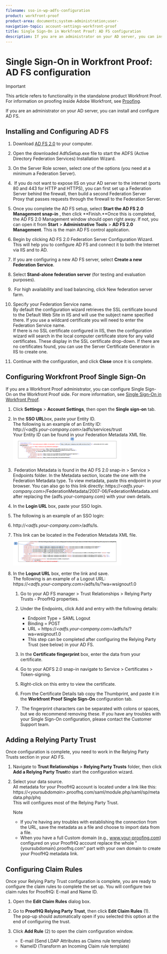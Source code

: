 ```yaml
---
filename: sso-in-wp-adfs-configuration
product: workfront-proof
product-area: documents;system-administration;user-
navigation-topic: account-settings-workfront-proof
title: Single Sign-On in Workfront Proof: AD FS configuration
description: If you are an administrator on your AD server, you can install and configure AD FS.
---
```


# Single Sign-On in Workfront Proof: AD FS configuration

>[!IMPORTANT]
>
>This article refers to functionality in the standalone product Workfront Proof. For information on proofing inside Adobe Workfront, see [Proofing](../../../review-and-approve-work/proofing/proofing.md).

If you are an administrator on your AD server, you can install and configure AD FS.

## Installing and Configuring AD FS

1. Download [AD FS 2.0](http://www.microsoft.com/en-us/download/details.aspx?id=10909)&nbsp;to your computer.&nbsp;
1. Open&nbsp;the downloaded AdfsSetup.exe file to start the ADFS (Active Directory Federation Services) Installation Wizard.
1. On the Server Role screen, select one of the options&nbsp;(you need at a minimum a Federation Server).  
1. &nbsp;If you do not want&nbsp;to expose IIS on your AD server to the internet (ports 80 and 443 for HTTP and HTTPS), you can first set up a Federation Server behind the firewall, then build a second Federation Server Proxy&nbsp;that passes requests through the firewall to the Federation Server.
1. Once you complete the&nbsp;AD FS setup, select **Start the AD FS 2.0 Management snap-in**&nbsp;, then click **Finish.**Once this is completed, the AD FS 2.0 Management window should open right away. If not, you can open it from&nbsp;**Start** > **Administrative Tools** > **AD FS 2.0 Management**. This is&nbsp;the main AD FS control application.

1. Begin by clicking AD FS 2.0 Federation Server Configuration Wizard.  
   This will help you to configure&nbsp;AD FS and connect it&nbsp;to both the Internet via IIS and to AD.
1. If you are configuring a new AD FS server, select **Create a new Federation Service**.
1. Select **Stand-alone federation server**&nbsp;(for testing and evaluation purposes).  

1. &nbsp;For high availability and load balancing, click New federation server farm.&nbsp;
1. Specify your Federation Service name.  
   By default the&nbsp;configuration&nbsp;wizard retrieves the SSL certificate bound to the Default Web Site in IIS&nbsp;and will use the subject name specified there. If you use a wildcard certificate you will need to enter the Federation Service name.  
   If there is no SSL certificate configured in IIS, then the configuration wizard will search in the local computer certificate store for any valid certificates. These display in the SSL certificate drop-down. If there are no certificates found, you can&nbsp;use the&nbsp;Server Certificate Generator in IIS&nbsp;to create one.

1. Continue with the configuration, and click **Close** once it is complete.

## Configuring Workfront Proof Single Sign-On

If you are a Workfront Proof administrator, you can configure Single Sign-On on the Workfront Proof side.&nbsp;For more information, see [Single Sign-On in Workfront Proof](../../../workfront-proof/wp-acct-admin/managing-security/single-sign-on-overview.md).

1. Click **Settings** > **Account Settings**, then open the&nbsp;**Single sign-on** tab.

1. In the&nbsp;**SSO URL**box, paste your Entity ID.  
   The following is an example of an Entity ID:  
   http://*<adfs.your-company.com>*/adfs/services/trust  
   Your Entity ID can be found in your Federation Metadata XML file.  
   ![ProofHQ_configuration_02.png](assets/proofhq-configuration-02-350x80.png)

1. &nbsp;Federation Metadata is&nbsp;found in the AD FS 2.0 snap-in > Service > Endpoints folder. In the Metadata section, locate the one with the Federation Metadata type. To view metadata, paste this endpoint in your browser. You can also go to this link directly:&nbsp;https://*<adfs.your-company.com>*/FederationMetadata/2007-06/FederationMetadata.xml after replacing the {adfs.your-company.com}&nbsp;with your own details.
1. In the **Login URL** box, paste your SSO login.
1. The following is an example of an SSO login:
1. http://*<adfs.your-company.com>*/adfs/ls. 
1. This link&nbsp;can be located&nbsp;in the Federation Metadata XML file.  
   ![ProofHQ_configuration_03.png](assets/proofhq-configuration-03-350x90.png)

1. In the&nbsp;**Logout URL** box, enter&nbsp;the link and save.  
   The following is an example of a Logout URL:  
   https://*<adfs.your-company.com>*/adfs/ls/?wa=wsignout1.0

   1. Go to your AD FS manager >&nbsp;Trust Relationships >&nbsp;Relying Party Trusts - ProofHQ&nbsp;properties.
   1. Under the Endpoints, click Add and entry with the following details:

      * Endpoint Type = SAML Logout
      * Binding = POST
      * URL = https://*<adfs.your-company.com*>/adfs/ls/?wa=wsignout1.0
      * This step can be completed after configuring the Relying Party Trust (see below) in your AD FS.

   1. In the **Certificate fingerprint** box, enter the data from your certificate.
   1. Go to your&nbsp;ADFS 2.0 snap-in&nbsp;navigate to Service > Certificates > Token-signing.
   1. Right-click on this entry to view the certificate.
   1. From the Certificate Details tab copy the Thumbprint, and paste it in the **Workfront Proof Single Sign-On** configuration tab.  
   
   1. &nbsp;The fingerprint characters can be separated with colons or spaces, but we do recommend removing these. If you have any troubles with your Single Sign-On configuration, please contact the Customer Support team.

## Adding a Relying Party Trust

Once configuration is complete, you need to work in the&nbsp;Relying Party Trusts section in your AD FS.

1. Navigate to **Trust Relationships** > **Relying Party Trusts**&nbsp;folder, then click **Add a Relying Party Trust**to&nbsp;start the configuration wizard.

1. Select your data source.  
   All metadata for your ProofHQ account is located under a link like this:  
   https://*<yoursubdomain*>.proofhq.com/saml/module.php/saml/sp/metadata.php/phq  
   This will configures most of the Relying Party Trust.

   >[!NOTE]
   >
   >
   >   
   >   
   >   * If you're having any troubles with establishing the connection from the URL, save the metadata as a file and choose to import data from a file.
   >   * When you have a full Custom domain (e.g., www.your-proofing.com) configured on your ProofHQ account replace the whole "{yoursubdomain}.proofhq.com" part with your own domain to create your ProofHQ metadata link.
   >   
   >

## Configuring Claim Rules

Once your Relying Party Trust configuration is complete, you are ready to configure the claim rules to complete the set up. You will configure two claim rules for ProofHQ: E-mail and Name ID.

1. Open the **Edit Claim Rules** dialog box.
1. Go to **ProofHQ Relying Party Trust**, then click **Edit Claim Rules**&nbsp;(1).   
   The pop-up should automatically open if you selected this option at the end of configuring the trust.

1. Click **Add Rule** (2) to open the claim configuration window.

   * E-mail (Send LDAP Attributes as Claims rule template)
   * NameID (Transform an Incoming Claim rule template)

